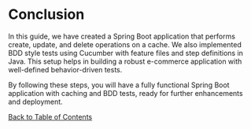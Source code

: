# Conclusion

In this guide, we have created a Spring Boot application that performs create, update, and delete operations on a cache. We also implemented BDD style tests using Cucumber with feature files and step definitions in Java. This setup helps in building a robust e-commerce application with well-defined behavior-driven tests.

By following these steps, you will have a fully functional Spring Boot application with caching and BDD tests, ready for further enhancements and deployment.

[Back to Table of Contents](index.md)